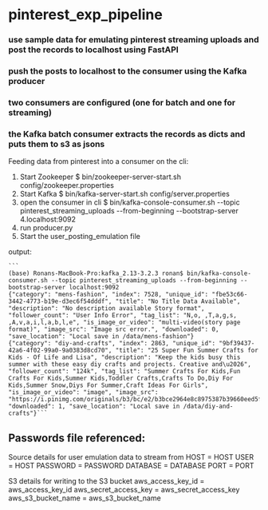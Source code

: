 # pinterest_exp_pipeline
### use sample data for emulating pinterest streaming uploads and post the records to localhost using FastAPI
### push the posts to localhost to the consumer using the Kafka producer
### two consumers are configured (one for batch and one for streaming)
### the Kafka batch consumer extracts the records as dicts and puts them to s3 as jsons




Feeding data from pinterest into a consumer on the cli: 
1. Start Zookeeper $ bin/zookeeper-server-start.sh config/zookeeper.properties
2. Start Kafka $ bin/kafka-server-start.sh config/server.properties
3. open the consumer in cli $ bin/kafka-console-consumer.sh --topic pinterest_streaming_uploads --from-beginning --bootstrap-server 4.localhost:9092
4. run producer.py
5. Start the user_posting_emulation file

output: 

    ``` 
    (base) Ronans-MacBook-Pro:kafka_2.13-3.2.3 ronan$ bin/kafka-console-consumer.sh --topic pinterest_streaming_uploads --from-beginning --bootstrap-server localhost:9092
    {"category": "mens-fashion", "index": 7528, "unique_id": "fbe53c66-3442-4773-b19e-d3ec6f54dddf", "title": "No Title Data Available", "description": "No description available Story format", "follower_count": "User Info Error", "tag_list": "N,o, ,T,a,g,s, ,A,v,a,i,l,a,b,l,e", "is_image_or_video": "multi-video(story page format)", "image_src": "Image src error.", "downloaded": 0, "save_location": "Local save in /data/mens-fashion"}
    {"category": "diy-and-crafts", "index": 2863, "unique_id": "9bf39437-42a6-4f02-99a0-9a0383d8cd70", "title": "25 Super Fun Summer Crafts for Kids - Of Life and Lisa", "description": "Keep the kids busy this summer with these easy diy crafts and projects. Creative and\u2026", "follower_count": "124k", "tag_list": "Summer Crafts For Kids,Fun Crafts For Kids,Summer Kids,Toddler Crafts,Crafts To Do,Diy For Kids,Summer Snow,Diys For Summer,Craft Ideas For Girls", "is_image_or_video": "image", "image_src": "https://i.pinimg.com/originals/b3/bc/e2/b3bce2964e8c8975387b39660eed5f16.jpg", "downloaded": 1, "save_location": "Local save in /data/diy-and-crafts"}```


## Passwords file referenced: 
Source details for user emulation data to stream from
HOST = HOST
USER = HOST
PASSWORD = PASSWORD
DATABASE = DATABASE
PORT = PORT

S3 details for writing to the S3 bucket
aws_access_key_id = aws_access_key_id
aws_secret_access_key = aws_secret_access_key
aws_s3_bucket_name = aws_s3_bucket_name